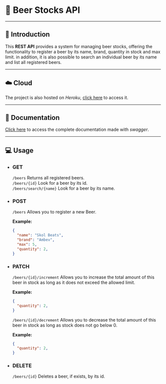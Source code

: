 # :beer: Beer Stocks API
- - -

## :book: Introduction
This **REST API** provides a system for managing beer stocks, offering the functionality to register a beer by its name, brand, quantity in stock and max limit. in addition, it is also possible to search an individual beer by its name and list all registered beers.
- - -
## :cloud: Cloud

The project is also hosted on *Heroku*, [click here](https://beer-system-api.herokuapp.com/beers) to access it.
- - -
## :green_book: Documentation

[Click here](https://beer-system-api.herokuapp.com/swagger-ui.html) to access the complete documentation made with *swagger*.

- - -
## :computer: Usage

- ### **GET**
    ```/beers```
    Returns all registered beers.
\
    ```/beers/{id}```
    Look for a beer by its id.
\
    ```/beers/search/{name}```
    Look for a beer by its name.

- ### **POST**
    ```/beers```
    Allows you to register a new Beer.

    **Example:**
    ``` JSON
    {
      "name": "Skol Beats",
      "brand": "Ambev",
      "max": 5,
      "quantity": 2,
    }  
    ```

- ### **PATCH**
     ```/beers/{id}/increment```
    Allows you to increase the total amount of this beer in stock as long as it does not exceed the allowed limit.
    
    **Example:**
    ``` JSON
    {
      "quantity": 2,
    }
    ```
    ```/beers/{id}/decrement```
    Allows you to decrease the total amount of this beer in stock as long as stock does not go below 0.
    
    **Example:**
    ``` JSON
    {
      "quantity": 2,
    }
    ```
    
- ### **DELETE**
    ```/beers/{id}```
    Deletes a beer, if exists, by its id.
